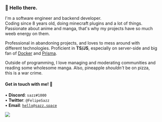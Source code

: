 <h3>👋 Hello there.</h3>

I'm a  software engineer and backend developer.
<br>
Coding since 8 years old, doing minecraft plugins and a lot of things. Passionate about anime and manga, that's why my projects have so much weeb energy on them.

Professional in abandoning projects, and loves to mess around with different technologies. Proficient in **TS/JS**, especially on server-side and big fan of [Docker](https://docker.com) and [Prisma](https://prisma.io).

Outside of programming, I love managing and moderating communities and reading some wholesome manga. Also, pineapple *shouldn't* be on pizza, this is a war crime.

<h4>Get in touch with me! 🎈</h4>
 
• <strong>Discord</strong>: <code>sazz#1000</code>
<br>
• <strong>Twitter</strong>: <code>@FelipeSazz</code>
<br>
• <strong>Email</strong>: <code>hello@sazz.space</code>

<a href="https://discord.com/users/326123612153053184">
  <img src="https://lanyard.cnrad.dev/api/326123612153053184">
</a>

